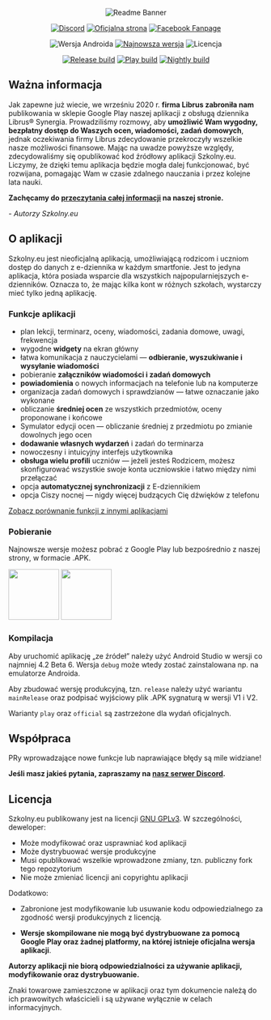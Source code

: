 <div align="center">

![Readme Banner](.github/readme-banner.png)

[![Discord](https://img.shields.io/discord/619178050562686988?color=%237289DA&logo=discord&logoColor=white&style=for-the-badge)](https://szkolny.eu/discord)
[![Oficjalna strona](https://img.shields.io/badge/-website-orange?style=for-the-badge&logo=internet-explorer&logoColor=white)](https://szkolny.eu/)
[![Facebook Fanpage](https://img.shields.io/badge/-facebook-blue?style=for-the-badge&logo=facebook&logoColor=white)](https://szkolny.eu/facebook)

![Wersja Androida](https://img.shields.io/badge/android-4.1%2B-orange?style=for-the-badge&logo=android)
[![Najnowsza wersja](https://img.shields.io/github/v/release/szkolny-eu/szkolny-android?color=%2344CC11&include_prereleases&logo=github&logoColor=white&style=for-the-badge)](https://github.com/szkolny-eu/szkolny-android/releases/latest)
![Licencja](https://img.shields.io/github/license/szkolny-eu/szkolny-android?color=blue&logo=github&logoColor=white&style=for-the-badge)

[![Release build](https://img.shields.io/github/actions/workflow/status/szkolny-eu/szkolny-android/build-release-apk.yml?label=Release&logo=github-actions&logoColor=white&style=for-the-badge)](https://github.com/szkolny-eu/szkolny-android/actions/workflows/build-release-apk.yml)
[![Play build](https://img.shields.io/github/actions/workflow/status/szkolny-eu/szkolny-android/build-release-aab-play.yml?label=Play&logo=google-play&logoColor=white&style=for-the-badge)](https://github.com/szkolny-eu/szkolny-android/actions/workflows/build-release-aab-play.yml)
[![Nightly build](https://img.shields.io/github/actions/workflow/status/szkolny-eu/szkolny-android/build-nightly-apk.yml?label=Nightly&logo=github-actions&logoColor=white&style=for-the-badge)](https://github.com/szkolny-eu/szkolny-android/actions/workflows/build-nightly-apk.yml)

</div>

## Ważna informacja

Jak zapewne już wiecie, we wrześniu 2020 r. **firma Librus zabroniła nam** publikowania w sklepie Google Play naszej aplikacji z obsługą dziennika Librus&reg; Synergia. Prowadziliśmy rozmowy, aby **umożliwić Wam wygodny, bezpłatny dostęp do Waszych ocen, wiadomości, zadań domowych**, jednak oczekiwania firmy Librus zdecydowanie przekroczyły wszelkie nasze możliwości finansowe. Mając na uwadze powyższe względy, zdecydowaliśmy się opublikować kod źródłowy aplikacji Szkolny.eu. Liczymy, że dzięki temu aplikacja będzie mogła dalej funkcjonować, być rozwijana, pomagając Wam w czasie zdalnego nauczania i przez kolejne lata nauki.

__Zachęcamy do [przeczytania całej informacji](https://szkolny.eu/informacja) na naszej stronie.__

*- Autorzy Szkolny.eu*

## O aplikacji

Szkolny.eu jest nieoficjalną aplikacją, umożliwiającą rodzicom i uczniom dostęp do danych z e-dziennika w każdym smartfonie. Jest to jedyna aplikacja, która posiada wsparcie dla wszystkich najpopularniejszych e-dzienników. Oznacza to, że mając kilka kont w różnych szkołach, wystarczy mieć tylko jedną aplikację.

### Funkcje aplikacji

- plan lekcji, terminarz, oceny, wiadomości, zadania domowe, uwagi, frekwencja
- wygodne **widgety** na ekran główny
- łatwa komunikacja z nauczycielami — **odbieranie, wyszukiwanie i wysyłanie wiadomości**
- pobieranie **załączników wiadomości i zadań domowych**
- **powiadomienia** o nowych informacjach na telefonie lub na komputerze
- organizacja zadań domowych i sprawdzianów — łatwe oznaczanie jako wykonane
- obliczanie **średniej ocen** ze wszystkich przedmiotów, oceny proponowane i końcowe
- Symulator edycji ocen — obliczanie średniej z przedmiotu po zmianie dowolnych jego ocen
- **dodawanie własnych wydarzeń** i zadań do terminarza
- nowoczesny i intuicyjny interfejs użytkownika
- **obsługa wielu profili** uczniów — jeżeli jesteś Rodzicem, możesz skonfigurować wszystkie swoje konta uczniowskie i łatwo między nimi przełączać
- opcja **automatycznej synchronizacji** z E-dziennikiem
- opcja Ciszy nocnej — nigdy więcej budzących Cię dźwięków z telefonu

[Zobacz porównanie funkcji z innymi aplikacjami](https://szkolny.eu/funkcje)

### Pobieranie

Najnowsze wersje możesz pobrać z Google Play lub bezpośrednio z naszej strony, w formacie .APK.

[<img src=".github/google-play-badge.png" height="100px">](https://szkolny.eu/pobierz/android)
[<img src=".github/apk-badge.png" height="100px">](https://szkolny.eu/pobierz)

### Kompilacja

Aby uruchomić aplikację „ze źródeł” należy użyć Android Studio w wersji co najmniej 4.2 Beta 6. Wersja `debug` może wtedy zostać zainstalowana np. na emulatorze Androida.

Aby zbudować wersję produkcyjną, tzn. `release` należy użyć wariantu `mainRelease` oraz podpisać wyjściowy plik .APK sygnaturą w wersji V1 i V2.

Warianty `play` oraz `official` są zastrzeżone dla wydań oficjalnych.

## Współpraca

PRy wprowadzające nowe funkcje lub naprawiające błędy są mile widziane!

__Jeśli masz jakieś pytania, zapraszamy na [nasz serwer Discord](https://szkolny.eu/discord).__

## Licencja

Szkolny.eu publikowany jest na licencji [GNU GPLv3](LICENSE). W szczególności, deweloper:
- Może modyfikować oraz usprawniać kod aplikacji
- Może dystrybuować wersje produkcyjne
- Musi opublikować wszelkie wprowadzone zmiany, tzn. publiczny fork tego repozytorium
- Nie może zmieniać licencji ani copyrightu aplikacji

Dodatkowo:
- Zabronione jest modyfikowanie lub usuwanie kodu odpowiedzialnego za zgodność wersji produkcyjnych z licencją.

- **Wersje skompilowane nie mogą być dystrybuowane za pomocą Google Play oraz żadnej platformy, na której istnieje oficjalna wersja aplikacji**.

**Autorzy aplikacji nie biorą odpowiedzialności za używanie aplikacji, modyfikowanie oraz dystrybuowanie.**

Znaki towarowe zamieszczone w aplikacji oraz tym dokumencie należą do ich prawowitych właścicieli i są używane wyłącznie w celach informacyjnych.
